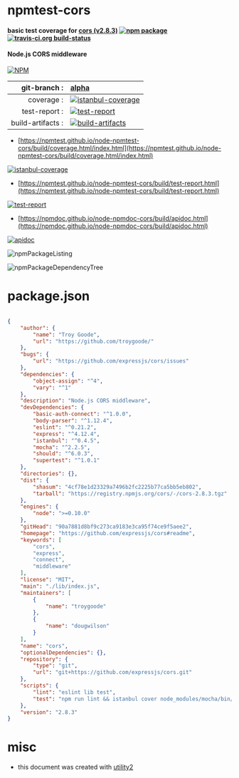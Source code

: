 # npmtest-cors

#### basic test coverage for  [cors (v2.8.3)](https://github.com/expressjs/cors#readme)  [![npm package](https://img.shields.io/npm/v/npmtest-cors.svg?style=flat-square)](https://www.npmjs.org/package/npmtest-cors) [![travis-ci.org build-status](https://api.travis-ci.org/npmtest/node-npmtest-cors.svg)](https://travis-ci.org/npmtest/node-npmtest-cors)

#### Node.js CORS middleware

[![NPM](https://nodei.co/npm/cors.png?downloads=true&downloadRank=true&stars=true)](https://www.npmjs.com/package/cors)

| git-branch : | [alpha](https://github.com/npmtest/node-npmtest-cors/tree/alpha)|
|--:|:--|
| coverage : | [![istanbul-coverage](https://npmtest.github.io/node-npmtest-cors/build/coverage.badge.svg)](https://npmtest.github.io/node-npmtest-cors/build/coverage.html/index.html)|
| test-report : | [![test-report](https://npmtest.github.io/node-npmtest-cors/build/test-report.badge.svg)](https://npmtest.github.io/node-npmtest-cors/build/test-report.html)|
| build-artifacts : | [![build-artifacts](https://npmtest.github.io/node-npmtest-cors/glyphicons_144_folder_open.png)](https://github.com/npmtest/node-npmtest-cors/tree/gh-pages/build)|

- [https://npmtest.github.io/node-npmtest-cors/build/coverage.html/index.html](https://npmtest.github.io/node-npmtest-cors/build/coverage.html/index.html)

[![istanbul-coverage](https://npmtest.github.io/node-npmtest-cors/build/screenCapture.buildCi.browser.%252Ftmp%252Fbuild%252Fcoverage.lib.html.png)](https://npmtest.github.io/node-npmtest-cors/build/coverage.html/index.html)

- [https://npmtest.github.io/node-npmtest-cors/build/test-report.html](https://npmtest.github.io/node-npmtest-cors/build/test-report.html)

[![test-report](https://npmtest.github.io/node-npmtest-cors/build/screenCapture.buildCi.browser.%252Ftmp%252Fbuild%252Ftest-report.html.png)](https://npmtest.github.io/node-npmtest-cors/build/test-report.html)

- [https://npmdoc.github.io/node-npmdoc-cors/build/apidoc.html](https://npmdoc.github.io/node-npmdoc-cors/build/apidoc.html)

[![apidoc](https://npmdoc.github.io/node-npmdoc-cors/build/screenCapture.buildCi.browser.%252Ftmp%252Fbuild%252Fapidoc.html.png)](https://npmdoc.github.io/node-npmdoc-cors/build/apidoc.html)

![npmPackageListing](https://npmtest.github.io/node-npmtest-cors/build/screenCapture.npmPackageListing.svg)

![npmPackageDependencyTree](https://npmtest.github.io/node-npmtest-cors/build/screenCapture.npmPackageDependencyTree.svg)



# package.json

```json

{
    "author": {
        "name": "Troy Goode",
        "url": "https://github.com/troygoode/"
    },
    "bugs": {
        "url": "https://github.com/expressjs/cors/issues"
    },
    "dependencies": {
        "object-assign": "^4",
        "vary": "^1"
    },
    "description": "Node.js CORS middleware",
    "devDependencies": {
        "basic-auth-connect": "^1.0.0",
        "body-parser": "^1.12.4",
        "eslint": "^0.21.2",
        "express": "^4.12.4",
        "istanbul": "^0.4.5",
        "mocha": "^2.2.5",
        "should": "^6.0.3",
        "supertest": "^1.0.1"
    },
    "directories": {},
    "dist": {
        "shasum": "4cf78e1d23329a7496b2fc2225b77ca5bb5eb802",
        "tarball": "https://registry.npmjs.org/cors/-/cors-2.8.3.tgz"
    },
    "engines": {
        "node": ">=0.10.0"
    },
    "gitHead": "90a7881d8bf9c273ca9183e3ca95f74ce9f5aee2",
    "homepage": "https://github.com/expressjs/cors#readme",
    "keywords": [
        "cors",
        "express",
        "connect",
        "middleware"
    ],
    "license": "MIT",
    "main": "./lib/index.js",
    "maintainers": [
        {
            "name": "troygoode"
        },
        {
            "name": "dougwilson"
        }
    ],
    "name": "cors",
    "optionalDependencies": {},
    "repository": {
        "type": "git",
        "url": "git+https://github.com/expressjs/cors.git"
    },
    "scripts": {
        "lint": "eslint lib test",
        "test": "npm run lint && istanbul cover node_modules/mocha/bin/_mocha"
    },
    "version": "2.8.3"
}
```



# misc
- this document was created with [utility2](https://github.com/kaizhu256/node-utility2)
